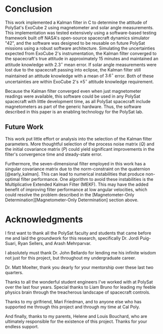
# Conclusion

This work implemented a Kalman filter in C to determine the attitude of PolySat's ExoCube 2 using magnetometer and solar angle measurements. This implementation was tested extensively using a software-based testing framework built off NASA's open-source spacecraft dynamics simulator "42", and the software was designed to be reusable on future PolySat missions using a robust software architecture. Simulating the uncertainties expected from ExoCube 2's instrumentation, the Kalman filter converged to the spacecraft's true attitude in approximately 15 minutes and maintained an attitude knowledge with $2.3^\circ$ mean error. If solar angle measurements were lost due to the spacecraft passing into eclipse, the Kalman filter still maintained an attitude knowledge with a mean of $3.6^\circ$ error. Both of these uncertainties are within ExoCube 2's $\pm 5^\circ$ attitude knowledge requirement.

Because the Kalman filter converged even when just magnetometer readings were available, this software could be used in any PolySat spacecraft with little development time, as all PolySat spacecraft include magnetometers as part of the generic hardware. Thus, the software described in this paper is an enabling technology for the PolySat lab.

## Future Work

This work put little effort or analysis into the selection of the Kalman filter parameters. More thoughtful selection of the process noise matrix ($Q$) and the initial covariance matrix ($P$) could yield significant improvements in the filter's convergence time and steady-state error.

Furthermore, the seven-dimensional filter employed in this work has a singular covariance matrix due to the norm-constraint on the quaternion [@early_kalman]. This can lead to numerical instabilities that produce non-optimal filter performance. One algorithm to avoid these instabilities is the Multiplicative Extended Kalman Filter (MEKF). This may have the added benefit of improving filter performance at low angular velocities, which could resolve the problem described in the [Magnetometer-Only Determination][Magnetometer-Only Determination] section above.

# Acknowledgments

I first want to thank all the PolySat faculty and students that came before me and laid the groundwork for this research, specifically Dr. Jordi Puig-Suari, Ryan Sellers, and Arash Mehrparvar.

I absolutely must thank Dr. John Bellardo for lending me his infinite wisdom not just for this project, but throughout my undergraduate career.

Dr. Matt Moelter, thank you dearly for your mentorship over these last two quarters.

Thanks to all the wonderful student engineers I've worked with at PolySat over the last four years. Special thanks to Liam Bruno for leading my feeble physics brain through the treacherous landscape of spacecraft controls.

Thanks to my girlfriend, Mari Friedman, and to anyone else who has supported me through this project and through my time at Cal Poly.

And finally, thanks to my parents, Helene and Louis Bouchard, who are ultimately responsible for the existence of this project. Thanks for your endless support.